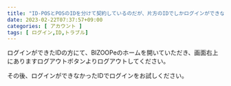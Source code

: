 ```yaml
---
title: "ID-POSとPOSのIDを分けて契約しているのだが、片方のIDでしかログインができない"
date: 2023-02-22T07:37:57+09:00
categories: [ アカウント ]
tags: [ ログイン,ID,トラブル]
---
```


ログインができたIDの方にて、BIZOOPeのホームを開いていただき、画面右上にありますログアウトボタンよりログアウトしてください。

その後、ログインができなかったIDでログインをお試しください。
